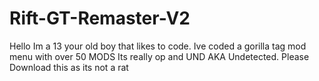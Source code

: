 # Rift-GT-Remaster-V2
Hello Im a 13 your old boy that likes to code. Ive coded a gorilla tag mod menu with over 50 MODS Its really op and UND AKA Undetected. Please Download this as its not a rat
